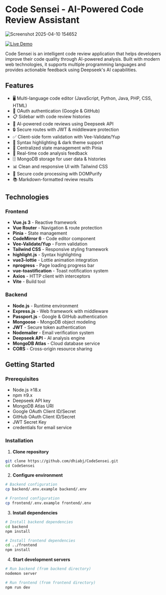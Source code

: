 # Code Sensei - AI-Powered Code Review Assistant

![Screenshot 2025-04-10 154652](https://github.com/user-attachments/assets/44dbc973-68db-425a-ad8c-d4b88711e124)

[![Live Demo](https://img.shields.io/badge/demo-live-brightgreen)](https://code-sensei-five.vercel.app/) 

Code Sensei is an intelligent code review application that helps developers improve their code quality through AI-powered analysis. Built with modern web technologies, it supports multiple programming languages and provides actionable feedback using Deepseek's AI capabilities.

## Features

- 🖥️ Multi-language code editor (JavaScript, Python, Java, PHP, CSS, HTML)
- 👥 OAuth authentication (Google & GitHub)
- 📋 Sidebar with code review histories
- 🤖 AI-powered code reviews using Deepseek API
- 🔒 Secure routes with JWT & middleware protection
- ✅ Client-side form validation with Vee-Validate/Yup
- 🎨 Syntax highlighting & dark theme support
- 🏪 Centralized state management with Pinia
- 📝 Real-time code analysis feedback
- 🗄️ MongoDB storage for user data & histories
- 📊 Clean and responsive UI with Tailwind CSS
- 🔐 Secure code processing with DOMPurify
- 📚 Markdown-formatted review results

## Technologies

### Frontend
- **Vue.js 3** - Reactive framework
- **Vue Router** - Navigation & route protection
- **Pinia** - State management
- **CodeMirror 6** - Code editor component
- **Vee-Validate/Yup** - Form validation
- **Tailwind CSS** - Responsive styling framework
- **highlight.js** - Syntax highlighting
- **vue3-lottie** - Lottie animation integration
- **nprogress** - Page loading progress bar
- **vue-toastification** - Toast notification system
- **Axios** - HTTP client with interceptors
- **Vite** - Build tool

### Backend
- **Node.js** - Runtime environment
- **Express.js** - Web framework with middleware
- **Passport.js** - Google & GitHub authentication
- **Mongoose** - MongoDB object modeling
- **JWT** - Secure token authentication
- **Nodemailer** - Email verification system
- **Deepseek API** - AI analysis engine
- **MongoDB Atlas** - Cloud database service
- **CORS** - Cross-origin resource sharing

## Getting Started

### Prerequisites
- Node.js ≥18.x
- npm ≥9.x
- Deepseek API key
- MongoDB Atlas URI
- Google OAuth Client ID/Secret
- GitHub OAuth Client ID/Secret
- JWT Secret Key
- credentials for email service

### Installation

1. **Clone repository**
```bash
git clone https://github.com/dhiabj/CodeSensei.git
cd CodeSensei
```

2. **Configure environment**
```bash
# Backend configuration
cp backend/.env.example backend/.env

# Frontend configuration
cp frontend/.env.example frontend/.env
```

3. **Install dependencies**
```bash
# Install backend dependencies
cd backend
npm install

# Install frontend dependencies
cd ../frontend
npm install
```

4. **Start development servers**
```bash
# Run backend (from backend directory)
nodemon server

# Run frontend (from frontend directory)
npm run dev
```
